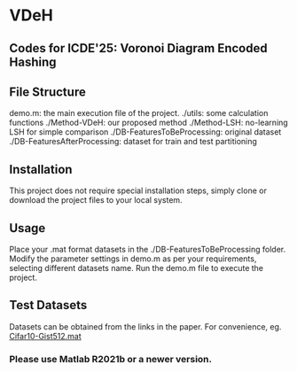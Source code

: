 # VDeH

## Codes for ICDE'25: Voronoi Diagram Encoded Hashing

## File Structure
demo.m: the main execution file of the project.
./utils: some calculation functions
./Method-VDeH: our proposed method
./Method-LSH: no-learning LSH for simple comparison
./DB-FeaturesToBeProcessing: original dataset
./DB-FeaturesAfterProcessing: dataset for train and test partitioning

## Installation
This project does not require special installation steps, simply clone or download the project files to your local system.

## Usage
Place your .mat format datasets in the ./DB-FeaturesToBeProcessing folder.
Modify the parameter settings in demo.m as per your requirements, selecting different datasets name.
Run the demo.m file to execute the project.

## Test Datasets
Datasets can be obtained from the links in the paper.
For convenience, eg. [Cifar10-Gist512.mat](https://pan.baidu.com/s/1o877VXC)

### Please use Matlab R2021b or a newer version.



